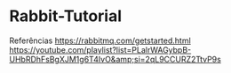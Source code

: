 # Rabbit-Tutorial
Referências
https://rabbitmq.com/getstarted.html
https://youtube.com/playlist?list=PLalrWAGybpB-UHbRDhFsBgXJM1g6T4IvO&amp;si=2qL9CCURZ2TtvP9s
